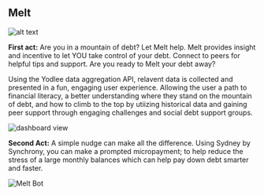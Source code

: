 ## Melt

![alt text](http://uxdrew.io/melt/brand.png)


**First act:**
Are you in a mountain of debt?  Let Melt help.  Melt provides insight and incentive to let YOU take control of your debt.  Connect to peers for helpful tips and support.  Are you ready to Melt your debt away?

Using the Yodlee data aggregation API, relavent data is collected and presented in a fun, engaging user experience. Allowing the user a path to financial literacy, a better understanding where they stand on the mountain of debt, and how to climb to the top by utiizing historical data and gaining peer support through engaging challenges and social debt support groups. 

![dashboard view](http://uxdrew.io/melt/dashboard-1.png)


**Second Act:**
A simple nudge can make all the difference. Using Sydney by Synchrony, you can make a prompted micropayment; to help reduce the stress of a large monthly balances which can help pay down debt smarter and faster. 

![Melt Bot](http://uxdrew.io/melt/bot/melt-bot.gif)


